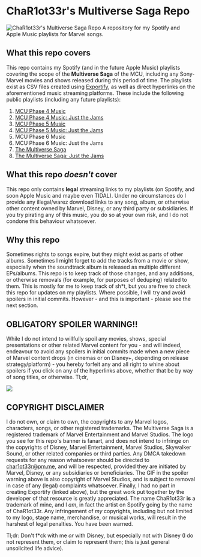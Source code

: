 # ChaR1ot33r's Multiverse Saga Repo
![ChaR1ot33r's Multiverse Saga Repo](https://cdn.discordapp.com/attachments/1015636098384396320/1194628463504670821/Now_Open.png?ex=65b10b74&is=659e9674&hm=8c7a9a6bd369ab101b00243d32ed96eecb82ccdd0062c342393963b69f2ad4b4&)
A repository for my Spotify and Apple Music playlists for Marvel songs.

## What this repo covers
This repo contains my Spotify (and in the future Apple Music) playlists covering the scope of the **Multiverse Saga** of the MCU, including any Sony-Marvel movies and shows released during this period of time. The playlists exist as CSV files created using [Exportify](https://watsonbox.github.io/exportify), as well as direct hyperlinks on the aforementioned music streaming platforms. These include the following public playlists (including any future playlists):
1. [MCU Phase 4 Music](https://open.spotify.com/playlist/4YQKaGCtKQOhhCTk00CVyL?si=d56d5b48f4ef48c2)
2. [MCU Phase 4 Music: Just the Jams](https://open.spotify.com/playlist/4GOqgDeZqCkUXdg1W0TQel?si=a65f1ac9b6eb4e89)
3. [MCU Phase 5 Music](https://open.spotify.com/playlist/58y628DpqVU5o6jcR8gC8O?si=4c1b86fa88d94e9e)
4. [MCU Phase 5 Music: Just the Jams](https://open.spotify.com/playlist/58y628DpqVU5o6jcR8gC8O?si=586c8917b8cd4c3b)
5. MCU Phase 6 Music
6. MCU Phase 6 Music: Just the Jams
7. [The Multiverse Saga](https://open.spotify.com/playlist/0ecWBVmVy3SRkrY5MsXiCL?si=dfe2c149cbab411e)
8. [The Multiverse Saga: Just the Jams](https://open.spotify.com/playlist/0ywOTbk0j8crK5nslmiCQq?si=a5b0a43841894d21)

## What this repo *doesn't* cover
This repo only contains **legal** streaming links to my playlists (on Spotify, and soon Apple Music and maybe even TIDAL). Under no circumstances do I provide any illegal/warez download links to any song, album, or otherwise other content owned by Marvel, Disney, or any third party or subsidiaries. If you try pirating any of this music, you do so at your own risk, and I do not condone this behaviour whatsoever.

## Why this repo
Sometimes rights to songs expire, but they might exist as parts of other albums. Sometimes I might forget to add the tracks from a movie or show, especially when the soundtrack album is released as multiple different EPs/albums. This repo is to keep track of those changes, and any additions, or otherwise removals (for example, for purposes of deduping) related to them. This is mostly for me to keep track of sh*t, but you are free to check this repo for updates on my playlists. Where possible, I will try and avoid spoilers in initial commits. However - and this is important - please see the next section.

## OBLIGATORY SPOILER WARNING!!
While I do not intend to willfully spoil any movies, shows, special presentations or other related Marvel content for you - and will indeed, endeavour to avoid any spoilers in initial commits made when a new piece of Marvel content drops (in cinemas or on Disney+, depending on release strategy/platform) - you hereby forfeit any and all right to whine about spoilers if you click on any of the hyperlinks above, whether that be by way of song titles, or otherwise. Tl;dr,

![](https://cdn.discordapp.com/attachments/1015636098384396320/1194626413744099419/tumblr_e31438ebfa2ae59724fe668b935056a1_d3af44f9_5401-ezgif.com-resize.gif?ex=65b1098c&is=659e948c&hm=0de33620714da1056ede433176b8fb6b94349011aec6ddf74ca5b1d8994d6c58&)

## COPYRIGHT DISCLAIMER
I do not own, or claim to own, the copyrights to any Marvel logos, characters, songs, or other registered trademarks. The Multiverse Saga is a registered trademark of Marvel Entertainment and Marvel Studios. The logo you see for this repo's banner is fanart, and does not intend to infringe on the copyrights of Disney, Marvel Entertainment, Marvel Studios, Skywalker Sound, or other related companies or third parties. Any DMCA takedown requests for any reason whatsoever should be directed to [char1ot33r@pm.me](mailto:char1ot33r@pm.me), and will be respected, provided they are initiated by Marvel, Disney, or any subsidiaries or beneficiaries. The GIF in the spoiler warning above is also copyright of Marvel Studios, and is subject to removal in case of any (legal) complaints whatsoever. Finally, I had no part in creating Exportify (linked above), but the great work put together by the developer of that resource is greatly appreciated. The name ChaR1ot33r **is** a trademark of mine, and I *am*, in fact the artist on Spotify going by the name of ChaR1ot33r. Any infringement of *my* copyrights, including but not limited to my logo, stage name, merchandise, or musical works, will result in the harshest of legal penalties. You have been warned.

Tl;dr: Don't f*ck with me *or* with Disney, but especially not with Disney (I do not represent them, or claim to represent them; this is just general unsolicited life advice).


